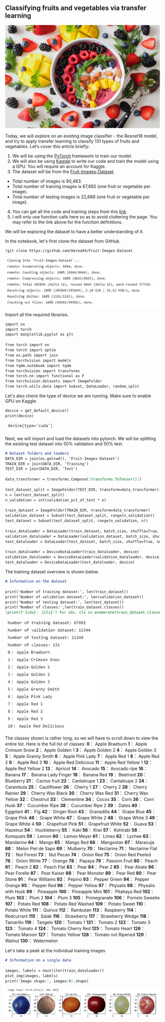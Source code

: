 ## Classifying fruits and vegetables via transfer learning

![alt text](https://raw.githubusercontent.com/weechien/fruits-360/master/fruits.jpg "Cover photo")

Today, we will explore on an existing image classifier - the Resnet18 model, and try to apply transfer learning to classify 131 types of fruits and vegetables. Let’s cover this article briefly:

1. We will be using the [PyTorch](https://pytorch.org/) framework to train our model.
2. We will also be using [Kaggle](http://kaggle.com/) to write our code and train the model using a GPU. You will require an account for Kaggle.
3. The dataset will be from the [Fruit-Images-Dataset](https://github.com/Horea94/Fruit-Images-Dataset).
  * Total number of images is 90,483.
  * Total number of training images is 67,692 (one fruit or vegetable per image).
  * Total number of testing images is 22,688 (one fruit or vegetable per image).
4. You can get all the code and training steps from this [link](https://jovian.ml/weechien/assignment-5-fruits-360).
5. I will only use function calls here so as to avoid cluttering the page. You may refer to the link above for the function definitions.

We will be exploring the dataset to have a better understanding of it.

In the notebook, let's first clone the dataset from GitHub.
```markdown
!git clone https://github.com/Horea94/Fruit-Images-Dataset
```
![alt text](https://raw.githubusercontent.com/weechien/fruits-360/master/clone.JPG "Clone from GitHub")


Import all the required libraries.
```markdown
import os
import torch
import matplotlib.pyplot as plt

from torch import nn
from torch import optim
from os.path import join
from torchvision import models
from tqdm.notebook import tqdm
from torchvision import transforms
from torch.nn import functional as F
from torchvision.datasets import ImageFolder
from torch.utils.data import Subset, DataLoader, random_split
```

Let's also check the type of device we are running.
Make sure to enable GPU on Kaggle.
```markdown
device = get_default_device()
print(device)
```
![alt text](https://raw.githubusercontent.com/weechien/fruits-360/master/device.JPG "Device type")


Next, we will import and load the datasets into pytorch.
We will be splitting the existing test dataset into 50% validation and 50% test.
```markdown 
# Dataset folders and loaders
DATA_DIR = join(os.getcwd(), 'Fruit-Images-Dataset')
TRAIN_DIR = join(DATA_DIR, 'Training')
TEST_DIR = join(DATA_DIR, 'Test')

data_transformer = transforms.Compose([transforms.ToTensor()])

test_dataset_split = ImageFolder(TEST_DIR, transform=data_transformer)
n = len(test_dataset_split)
n_validation = int(validation_pct_of_test * n)

train_dataset = ImageFolder(TRAIN_DIR, transform=data_transformer)
validation_dataset = Subset(test_dataset_split, range(n_validation))
test_dataset = Subset(test_dataset_split, range(n_validation, n))

train_dataloader = DataLoader(train_dataset, batch_size, shuffle=True, num_workers=2, pin_memory=True)
validation_dataloader = DataLoader(validation_dataset, batch_size, shuffle=True, num_workers=2, pin_memory=True)
test_dataloader = DataLoader(test_dataset, batch_size, shuffle=True, num_workers=2, pin_memory=True)

train_dataloader = DeviceDataLoader(train_dataloader, device)
validation_dataloader = DeviceDataLoader(validation_dataloader, device)
test_dataloader = DeviceDataLoader(test_dataloader, device)
```


The training dataset overview is shown below.
```markdown
# Information on the dataset

print('Number of training dataset:', len(train_dataset))
print('Number of validation dataset:', len(validation_dataset))
print('Number of testing dataset:', len(test_dataset))
print('Number of classes:',len(train_dataset.classes))
[print(f'{idx}： {cls}') for idx, cls in enumerate(train_dataset.classes)]
```
![alt text](https://raw.githubusercontent.com/weechien/fruits-360/master/dataset_preview.JPG "Dataset preview")

The classes shown is rather long, so we will have to scroll down to view the entire list.
Here is the full list of classes:
**0**： Apple Braeburn  **1**： Apple Crimson Snow  **2**： Apple Golden 1  **3**： Apple Golden 2  **4**： Apple Golden 3
**5**： Apple Granny Smith  **6**： Apple Pink Lady  **7**： Apple Red 1  **8**： Apple Red 2  **9**： Apple Red 3
**10**： Apple Red Delicious  **11**： Apple Red Yellow 1  **12**： Apple Red Yellow 2  **13**： Apricot  **14**： Avocado
**15**： Avocado ripe  **16**： Banana  **17**： Banana Lady Finger  **18**： Banana Red  **19**： Beetroot
**20**： Blueberry  **21**： Cactus fruit  **22**： Cantaloupe 1  **23**： Cantaloupe 2  **24**： Carambula
**25**： Cauliflower  **26**： Cherry 1  **27**： Cherry 2  **28**： Cherry Rainier  **29**： Cherry Wax Black
**30**： Cherry Wax Red  **31**： Cherry Wax Yellow  **32**： Chestnut  **33**： Clementine  **34**： Cocos
**35**： Corn  **36**： Corn Husk  **37**： Cucumber Ripe  **38**： Cucumber Ripe 2  **39**： Dates
**40**： Eggplant  **41**： Fig  **42**： Ginger Root  **43**： Granadilla  **44**： Grape Blue
**45**： Grape Pink  **46**： Grape White  **47**： Grape White 2  **48**： Grape White 3  **49**： Grape White 4
**50**： Grapefruit Pink  **51**： Grapefruit White  **52**： Guava  **53**： Hazelnut  **54**： Huckleberry
**55**： Kaki  **56**： Kiwi  **57**： Kohlrabi  **58**： Kumquats  **59**： Lemon
**60**： Lemon Meyer  **61**： Limes  **62**： Lychee  **63**： Mandarine  **64**： Mango
**65**： Mango Red  **66**： Mangostan  **67**： Maracuja  **68**： Melon Piel de Sapo  **69**： Mulberry
**70**： Nectarine  **71**： Nectarine Flat  **72**： Nut Forest  **73**： Nut Pecan  **74**： Onion Red
**75**： Onion Red Peeled  **76**： Onion White  **77**： Orange  **78**： Papaya  **79**： Passion Fruit
**80**： Peach  **81**： Peach 2  **82**： Peach Flat  **83**： Pear  **84**： Pear 2
**85**： Pear Abate  **86**： Pear Forelle  **87**： Pear Kaiser  **88**： Pear Monster  **89**： Pear Red
**90**： Pear Stone  **91**： Pear Williams  **92**： Pepino  **93**： Pepper Green  **94**： Pepper Orange
**95**： Pepper Red  **96**： Pepper Yellow  **97**： Physalis  **98**： Physalis with Husk  **99**： Pineapple
**100**： Pineapple Mini  **101**： Pitahaya Red  **102**： Plum  **103**： Plum 2  **104**： Plum 3
**105**： Pomegranate  **106**： Pomelo Sweetie  **107**： Potato Red  **108**： Potato Red Washed  **109**： Potato Sweet
**110**： Potato White  **111**： Quince  **112**： Rambutan  **113**： Raspberry  **114**： Redcurrant
**115**： Salak  **116**： Strawberry  **117**： Strawberry Wedge  **118**： Tamarillo  **119**： Tangelo
**120**： Tomato 1  **121**： Tomato 2  **122**： Tomato 3  **123**： Tomato 4  **124**： Tomato Cherry Red
**125**： Tomato Heart  **126**： Tomato Maroon  **127**： Tomato Yellow  **128**： Tomato not Ripened  **129**： Walnut
**130**： Watermelon


Let's take a peek at the individual training images
```markdown
# Information on a single data

images, labels = next(iter(train_dataloader))
plot_img(images, labels)
print('Image shape:', images[0].shape)
```
![alt text](https://raw.githubusercontent.com/weechien/fruits-360/master/training_images.JPG "Training images")

